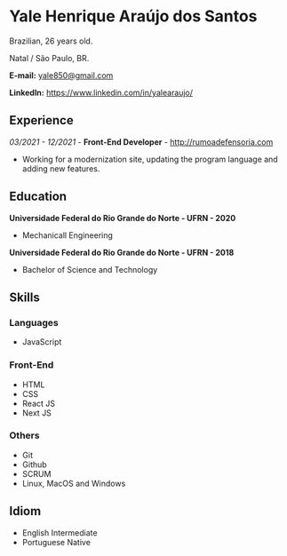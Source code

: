 # Yale Henrique Araújo dos Santos
Brazilian, 26 years old.

Natal / São Paulo, BR.

**E-mail:** [yale850@gmail.com](mailto:yale850@gmail.com)

**LinkedIn:** https://www.linkedin.com/in/yalearaujo/

## Experience

*03/2021 - 12/2021* - **Front-End Developer** - http://rumoadefensoria.com
* Working for a modernization site, updating the program language and adding new features.

## Education

**Universidade Federal do Rio Grande do Norte - UFRN - 2020** 

* Mechanicall Engineering

**Universidade Federal do Rio Grande do Norte - UFRN - 2018** 

* Bachelor of Science and Technology

## Skills

### Languages

* JavaScript

### Front-End
* HTML
* CSS
* React JS
* Next JS

### Others
* Git
* Github
* SCRUM
* Linux, MacOS and Windows

## Idiom
* English Intermediate
* Portuguese Native
